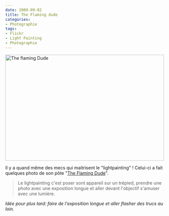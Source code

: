 ```yaml
---
date: 2009-09-02
title: The Flaming dude
categories:
- Photographie
tags:
- Flickr
- Light Painting
- Photographie
---
```

<img class="alignnone size-medium wp-image-1399" title="The flaming Dude" src="https://dlgjp9x71cipk.cloudfront.net/2009/09/theflamingdude1-500x334.png" alt="The flaming Dude" width="500" height="334" />

Il y a quand même des mecs qui maitrisent le "lightpainting" !
Celui-ci a fait quelques photo de son pôte "<a title="Galerie Flickr The Flaming Dude" href="https://www.flickr.com/photos/opdendries/sets/72157622017356219/">The Flaming Dude</a>".
<blockquote>Le lightpainting c'est poser sont appareil sur un trépied, prendre une photo avec une exposition longue et aller devant l'objectif s'amuser avec une lumière.</blockquote>
<em>Idée pour plus tard: faire de l'exposition longue et aller flasher des trucs au loin.</em>
